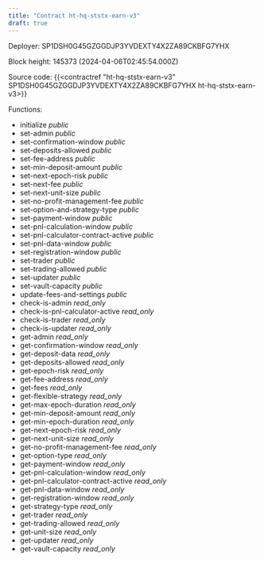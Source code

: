```yaml
---
title: "Contract ht-hq-ststx-earn-v3"
draft: true
---
```

Deployer: SP1DSH0G45GZGGDJP3YVDEXTY4X2ZA89CKBFG7YHX


 



Block height: 145373 (2024-04-06T02:45:54.000Z)

Source code: {{<contractref "ht-hq-ststx-earn-v3" SP1DSH0G45GZGGDJP3YVDEXTY4X2ZA89CKBFG7YHX ht-hq-ststx-earn-v3>}}

Functions:

* initialize _public_
* set-admin _public_
* set-confirmation-window _public_
* set-deposits-allowed _public_
* set-fee-address _public_
* set-min-deposit-amount _public_
* set-next-epoch-risk _public_
* set-next-fee _public_
* set-next-unit-size _public_
* set-no-profit-management-fee _public_
* set-option-and-strategy-type _public_
* set-payment-window _public_
* set-pnl-calculation-window _public_
* set-pnl-calculator-contract-active _public_
* set-pnl-data-window _public_
* set-registration-window _public_
* set-trader _public_
* set-trading-allowed _public_
* set-updater _public_
* set-vault-capacity _public_
* update-fees-and-settings _public_
* check-is-admin _read_only_
* check-is-pnl-calculator-active _read_only_
* check-is-trader _read_only_
* check-is-updater _read_only_
* get-admin _read_only_
* get-confirmation-window _read_only_
* get-deposit-data _read_only_
* get-deposits-allowed _read_only_
* get-epoch-risk _read_only_
* get-fee-address _read_only_
* get-fees _read_only_
* get-flexible-strategy _read_only_
* get-max-epoch-duration _read_only_
* get-min-deposit-amount _read_only_
* get-min-epoch-duration _read_only_
* get-next-epoch-risk _read_only_
* get-next-unit-size _read_only_
* get-no-profit-management-fee _read_only_
* get-option-type _read_only_
* get-payment-window _read_only_
* get-pnl-calculation-window _read_only_
* get-pnl-calculator-contract-active _read_only_
* get-pnl-data-window _read_only_
* get-registration-window _read_only_
* get-strategy-type _read_only_
* get-trader _read_only_
* get-trading-allowed _read_only_
* get-unit-size _read_only_
* get-updater _read_only_
* get-vault-capacity _read_only_
